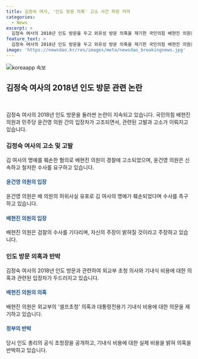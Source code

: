 ```yaml
---
title: 김정숙 여사, '인도 방문 의혹' 고소 사건 파장 커져
categories:
  - News
excerpt: >
  김정숙 여사의 2018년 인도 방문을 두고 외유성 방문 의혹을 제기한 국민의힘 배현진 의원을 김 여사가 허위사실 유포와 명예훼손 혐의로 고소했다고 윤건영 의원이 밝혔습니다. 윤 의원은 배 의원의 허위 사실 유포로 김 여사의 명예를 훼손했다며 수사를 요구했습니다. 이에 별개로 검찰이 김 여사의 인도 방문 의혹에 대한 수사에 착수한 상황이며, 배 의원은 페이스북에서 수사 착수에 대한 불만을 피력했습니다. 문재인 정부 청와대는 당시 인도 총리의 공식 초청장을 공개하고, 기내식 비용 중 절반 이상이 운송비와 보관료 등 고정비용으로 실제 기내식 비용은 2천만 원에 불과했다고 반박했습니다.
feature_text: >
  김정숙 여사의 2018년 인도 방문을 두고 외유성 방문 의혹을 제기한 국민의힘 배현진 의원을 김 여사가 허위사실 유포와 명예훼손 혐의로 고소했다고 윤건영 의원이 밝혔습니다. 윤 의원은 배 의원의 허위 사실 유포로 김 여사의 명예를 훼손했다며 수사를 요구했습니다. 이에 별개로 검찰이 김 여사의 인도 방문 의혹에 대한 수사에 착수한 상황이며, 배 의원은 페이스북에서 수사 착수에 대한 불만을 피력했습니다. 문재인 정부 청와대는 당시 인도 총리의 공식 초청장을 공개하고, 기내식 비용 중 절반 이상이 운송비와 보관료 등 고정비용으로 실제 기내식 비용은 2천만 원에 불과했다고 반박했습니다.
image: 'https://newsdao.kr/res/images/meta/newsdao_breakingnews.jpg'
---
```


<p><img src="https://newsdao.kr/res/images/meta/newsdao_breakingnews.jpg" alt="koreaapp 속보" /></p>

<h2 data-ke-size="size26">김정숙 여사의 2018년 인도 방문 관련 논란</h2>

<p data-ke-size="size16">&nbsp;</p>

<p>김정숙 여사의 2018년 인도 방문을 둘러싼 논란이 지속되고 있습니다. 국민의힘 배현진 의원과 민주당 윤건영 의원 간의 입장차가 고조되면서, 관련된 고발과 고소가 이뤄지고 있습니다.</p>

<h3>김정숙 여사의 고소 및 고발</h3>

<p data-ke-size="size16">김 여사의 명예를 훼손한 혐의로 배현진 의원이 경찰에 고소되었으며, 윤건영 의원은 신속하고 철저한 수사를 요구하고 있습니다.</p>

<h4><span style="color: #1a5490;">윤건영 의원의 입장</span></h4>

<p data-ke-size="size16">윤건영 의원은 배 의원의 허위사실 유포로 김 여사의 명예가 훼손되었다며 수사를 촉구하고 있습니다.</p>

<h4><span style="color: #1a5490;">배현진 의원의 입장</span></h4>

<p data-ke-size="size16">배현진 의원은 검찰의 수사를 기다리며, 자신의 주장이 밝혀질 것이라고 주장하고 있습니다.</p>

<h3>인도 방문 의혹과 반박</h3>

<p data-ke-size="size16">김정숙 여사의 2018년 인도 방문과 관련하여 외교부 초청 의사와 기내식 비용에 대한 의혹과 관련된 입장차가 두드러지고 있습니다.</p>

<h4><span style="color: #1a5490;">배현진 의원의 의혹</span></h4>

<p data-ke-size="size16">배현진 의원은 외교부의 '셀프초청' 의혹과 대통령전용기 기내식 비용에 대한 의문을 제기하고 있습니다.</p>

<h4><span style="color: #1a5490;">정부의 반박</span></h4>

<p data-ke-size="size16">당시 인도 총리의 공식 초청장을 공개하고, 기내식 비용에 대한 실제 비용을 밝혀 의혹을 반박하고 있습니다.</p>

<p data-ke-size="size16">&nbsp;</p>

